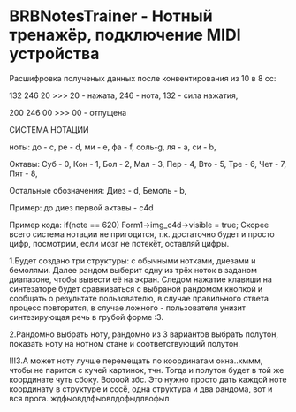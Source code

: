 # BRBNotesTrainer - Нотный тренажёр, подключение MIDI устройства


Расшифровка полученых данных после конвентирования из 10 в 8 сс:

132 246 20 >>> 20 - нажата, 246 - нота, 132 - сила нажатия,

200 246 00 >>> 00 - отпущена


СИСТЕМА НОТАЦИИ

ноты:
до - c,
ре - d,
ми - e,
фа - f,
соль-g,
ля - a,
си - b,

Октавы:
Суб - 0,
Кон - 1,
Бол - 2,
Мал - 3,
Пер - 4,
Вто - 5,
Тре - 6,
Чет - 7,
Пят - 8,

Остальные обозначения:
Диез - d,
Бемоль - b,

Пример:
до диез первой актавы - c4d

Пример кода:
if(note == 620) Form1->img_c4d->visible = true;
Скорее всего система нотации не пригодится, т.к. достаточно будет и просто цифр, посмотрим, если мозг не потекёт, оставляй цифры.

1.Будет создано три структуры: с обычными нотками, диезами и бемолями. Далее рандом выберит одну из трёх ноток в заданом диапазоне, чтобы вывести её на экран. Следом нажатие клавиши на синтезаторе будет сравниваться с выбраной рандомом кнопкой и сообщать о результате пользователю, в случае правильного ответа процесс повторится, в случае ложного - пользователя унизит синтезирующая речь в грубой форме :3. 

2.Рандомно выбрать ноту, рандомно из 3 вариантов выбрать полутон, показать ноту на нотном стане и соответствующий полутон.

!!!3.А может ноту лучше перемещать по координатам окна..хммм, чтобы не парится с кучей картинок, тчн. Тогда и полутон будет в той же координате чуть сбоку. Воооой збс. Это нужно просто дать каждой ноте координату в структуре и сссё, одна структура и два рандома, вот и вся прога. ждфыовдлфыовлдофыдлвофыл
